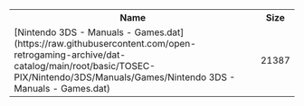 <table>
<tr><th>Name</th><th>Size</th></tr>
<tr><td>[Nintendo 3DS - Manuals - Games.dat](https://raw.githubusercontent.com/open-retrogaming-archive/dat-catalog/main/root/basic/TOSEC-PIX/Nintendo/3DS/Manuals/Games/Nintendo 3DS - Manuals - Games.dat)</td><td>21387</td></tr>
</table>
